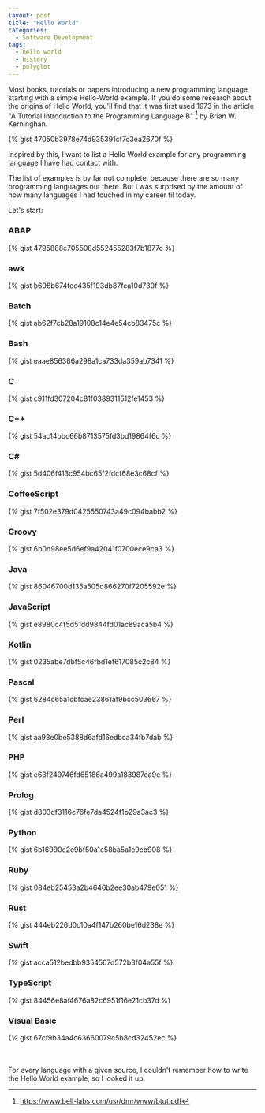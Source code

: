 ```yaml
---
layout: post
title: "Hello World"
categories:
  - Software Development
tags:
  - hello world
  - history
  - polyglot
---
```


Most books, tutorials or papers introducing a new programming language starting with a simple Hello-World example. If
you do some research about the origins of Hello World, you'll find that it was first used 1973 in the article "A
Tutorial Introduction to the Programming Language B" [^1] by Brian W. Kerninghan.

[^1]: <https://www.bell-labs.com/usr/dmr/www/btut.pdf>

{% gist 47050b3978e74d935391cf7c3ea2670f %}

Inspired by this, I want to list a Hello World example for any programming language I have had contact with.

The list of examples is by far not complete, because there are so many programming languages out there. But I was
surprised by the amount of how many languages I had touched in my career til today.

Let's start:

### ABAP

{% gist 4795888c705508d552455283f7b1877c %}

### awk

{% gist b698b674fec435f193db87fca10d730f %}

### Batch

{% gist ab62f7cb28a19108c14e4e54cb83475c %}

### Bash

{% gist eaae856386a298a1ca733da359ab7341 %}

### C

{% gist c911fd307204c81f0389311512fe1453 %}

### C++

{% gist 54ac14bbc66b8713575fd3bd19864f6c %}

### C#

{% gist 5d406f413c954bc65f2fdcf68e3c68cf %}

### CoffeeScript

{% gist 7f502e379d0425550743a49c094babb2 %}

### Groovy

{% gist 6b0d98ee5d6ef9a42041f0700ece9ca3 %}

### Java

{% gist 86046700d135a505d866270f7205592e %}

### JavaScript

{% gist e8980c4f5d51dd9844fd01ac89aca5b4 %}

### Kotlin

{% gist 0235abe7dbf5c46fbd1ef617085c2c84 %}

### Pascal

{% gist 6284c65a1cbfcae23861af9bcc503667 %}

### Perl

{% gist aa93e0be5388d6afd16edbca34fb7dab %}

### PHP

{% gist e63f249746fd65186a499a183987ea9e %}

### Prolog

{% gist d803df3116c76fe7da4524f1b29a3ac3 %}

### Python

{% gist 6b16990c2e9bf50a1e58ba5a1e9cb908 %}

### Ruby

{% gist 084eb25453a2b4646b2ee30ab479e051 %}

### Rust

{% gist 444eb226d0c10a4f147b260be16d238e %}

### Swift

{% gist acca512bedbb9354567d572b3f04a55f %}

### TypeScript

{% gist 84456e8af4676a82c6951f16e21cb37d %}

### Visual Basic

{% gist 67cf9b34a4c63660079c5b8cd32452ec %}

\
\
For every language with a given source, I couldn't remember how to write the Hello World example, so I looked it up.
